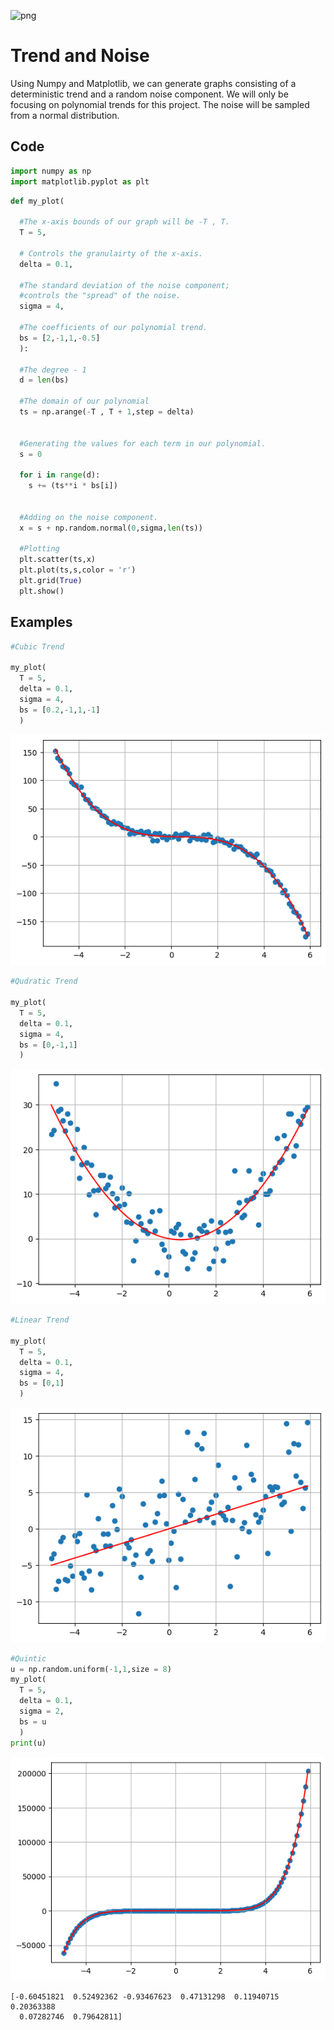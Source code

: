 ![png](Assets/output_9_0.png)

# Trend and Noise

Using Numpy and Matplotlib, we can generate graphs consisting of a deterministic trend and a random noise component.
We will only be focusing on polynomial trends for this project. The noise will be sampled from a normal distribution.



## Code


```python
import numpy as np
import matplotlib.pyplot as plt
```


```python
def my_plot(

  #The x-axis bounds of our graph will be -T , T.
  T = 5,

  # Controls the granulairty of the x-axis.
  delta = 0.1,

  #The standard deviation of the noise component;
  #controls the "spread" of the noise.
  sigma = 4,

  #The coefficients of our polynomial trend.
  bs = [2,-1,1,-0.5]
  ):

  #The degree - 1
  d = len(bs)

  #The domain of our polynomial
  ts = np.arange(-T , T + 1,step = delta)


  #Generating the values for each term in our polynomial.
  s = 0

  for i in range(d):
    s += (ts**i * bs[i])


  #Adding on the noise component.
  x = s + np.random.normal(0,sigma,len(ts))

  #Plotting
  plt.scatter(ts,x)
  plt.plot(ts,s,color = 'r')
  plt.grid(True)
  plt.show()
```

## Examples


```python
#Cubic Trend

my_plot(
  T = 5,
  delta = 0.1,
  sigma = 4,
  bs = [0.2,-1,1,-1]
  )
```

    
![png](Assets/Trend_and_Noise/output_5_0.png)
    



```python
#Qudratic Trend

my_plot(
  T = 5,
  delta = 0.1,
  sigma = 4,
  bs = [0,-1,1]
  )

```


    
![png](Assets/Trend_and_Noise/output_6_0.png)
    



```python
#Linear Trend

my_plot(
  T = 5,
  delta = 0.1,
  sigma = 4,
  bs = [0,1]
  )
```


    
![png](Assets/Trend_and_Noise/output_7_0.png)
    



```python
#Quintic
u = np.random.uniform(-1,1,size = 8)
my_plot(
  T = 5,
  delta = 0.1,
  sigma = 2,
  bs = u
  )
print(u)
```


    
![png](Assets/Trend_and_Noise/output_8_0.png)
    


    [-0.60451821  0.52492362 -0.93467623  0.47131298  0.11940715  0.20363388
      0.07282746  0.79642811]
